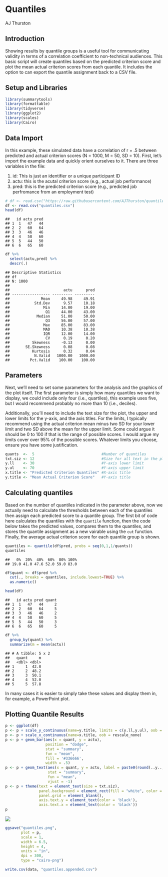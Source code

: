 Quantiles
================
AJ Thurston

## Introduction

Showing results by quantile groups is a useful tool for communicating
validity in terms of a correlation coefficient to non-technical
audiences. This basic script will create quantiles based on the
predicted criterion score and plot the mean actual criterion scores from
each quantile. It includes the option to can export the quantile
assignment back to a CSV file.

## Setup and Libraries

``` r
library(summarytools)
library(formattable)
library(tidyverse)
library(ggplot2)
library(scales)
library(Cairo)
```

## Data Import

In this example, these simulated data have a correlation of r = .5
between predicted and actual criterion scores (N = 1000, M = 50, SD =
10). First, let’s import the example data and quickly orient ourselves
to it. There are three variables in the file:

1.  id: This is just an identifier or a unique participant ID
2.  actu: this is the acutal criterion score (e.g., actual job
    performance)
3.  pred: this is the predicted criterion score (e.g., predicted job
    perfromance from an employment
test)

<!-- end list -->

``` r
# df <- read.csv("https://raw.githubusercontent.com/AJThurston/quantiles/master/quantiles.csv")
df <- read.csv("quantiles.csv")
head(df)
```

    ##   id actu pred
    ## 1  1   47   44
    ## 2  2   60   64
    ## 3  3   46   46
    ## 4  4   58   60
    ## 5  5   44   50
    ## 6  6   65   60

``` r
df %>%
  select(actu,pred) %>%
  descr(.)
```

    ## Descriptive Statistics  
    ## df  
    ## N: 1000  
    ## 
    ##                        actu      pred
    ## ----------------- --------- ---------
    ##              Mean     49.98     49.91
    ##           Std.Dev      9.57     10.18
    ##               Min     14.00     19.00
    ##                Q1     44.00     43.00
    ##            Median     51.00     50.00
    ##                Q3     56.00     57.00
    ##               Max     85.00     83.00
    ##               MAD     10.38     10.38
    ##               IQR     12.00     14.00
    ##                CV      0.19      0.20
    ##          Skewness     -0.13      0.00
    ##       SE.Skewness      0.08      0.08
    ##          Kurtosis      0.32      0.04
    ##           N.Valid   1000.00   1000.00
    ##         Pct.Valid    100.00    100.00

## Parameters

Next, we’ll need to set some parameters for the analysis and the
graphics of the plot itself. The first parameter is simply how many
quantiles we want to display, we could include only four (i.e.,
quartiles), this example uses five, but I would recommend probably no
more than 10 (i.e., deciles).

Additionally, you’ll need to include the text size for the plot, the
upper and lower limits for the y-axis, and the axis titles. For the
limits, I typically recommend using the actual criterion mean minus two
SD for your lower limit and two SD above the mean for the upper limit.
Some could argue it should be 0 to 100 if that is the range of possible
scores. I would argue my limits cover over 95% of the possible scores.
Whatever limits you choose, ensure you have some justification.

``` r
quants  <-  5                              #Number of quantiles
txt.siz <- 12                              #Size for all text in the plot
y.ll    <- 30                              #Y-axis lower limit          
y.ul    <- 70                              #Y-axis upper limit
x.title <- "Predicted Criterion Quantiles" #X-axis title
y.title <- "Mean Actual Criterion Score"   #Y-axis title
```

## Calculating quantiles

Based on the number of quantiles indicated in the parameter above, now
we actually need to calculate the thresholds between each of the
quantiles then assign each predicted score to a quantile group. The
first bit of code here calculates the quantiles with the `quantile`
function, then the code below takes the predicted values, compares them
to the quantiles, and stores the quantile assignment as a new vairable
using the `cut` function. Finally, the average actual criterion score
for each quantile group is shown.

``` r
quantiles <- quantile(df$pred, probs = seq(0,1,1/quants))
quantiles
```

    ##   0%  20%  40%  60%  80% 100% 
    ## 19.0 41.0 47.6 52.0 59.0 83.0

``` r
df$quant <- df$pred %>%
  cut(., breaks = quantiles, include.lowest=TRUE) %>%
  as.numeric()

head(df)
```

    ##   id actu pred quant
    ## 1  1   47   44     2
    ## 2  2   60   64     5
    ## 3  3   46   46     2
    ## 4  4   58   60     5
    ## 5  5   44   50     3
    ## 6  6   65   60     5

``` r
df %>%
  group_by(quant) %>%
  summarize(m = mean(actu))
```

    ## # A tibble: 5 x 2
    ##   quant     m
    ##   <dbl> <dbl>
    ## 1     1  42.8
    ## 2     2  48.2
    ## 3     3  50.1
    ## 4     4  52.0
    ## 5     5  57.8

In many cases it is easier to simply take these values and display them
in, for example, a PowerPoint plot.

## Plotting Quantile Results

``` r
p <- ggplot(df)
p <- p + scale_y_continuous(name=y.title, limits = c(y.ll,y.ul), oob = rescale_none)
p <- p + scale_x_continuous(name=x.title, oob = rescale_none)
p <- p + geom_bar(aes(x = quant, y = actu), 
                  position = "dodge", 
                  stat = "summary", 
                  fun = "mean",
                  fill = '#336666',
                  width = .5)
p <- p + geom_text(aes(x = quant, y = actu, label = paste0(round(..y..,0),"%")), 
                   stat = "summary", 
                   fun = "mean",
                   vjust = -1)
p <- p + theme(text = element_text(size = txt.siz),
               panel.background = element_rect(fill = "white", color = "black"),
               panel.grid = element_blank(),
               axis.text.y = element_text(color = 'black'),
               axis.text.x = element_text(color = 'black'))
p
```

![](quantiles_files/figure-gfm/plot-1.png)<!-- -->

``` r
ggsave("quantiles.png", 
       plot = p, 
       scale = 1, 
       width = 6.5, 
       height = 4, 
       units = "in",
       dpi = 300,
       type = "cairo-png")

write.csv(data, "quantiles.appended.csv")
```
